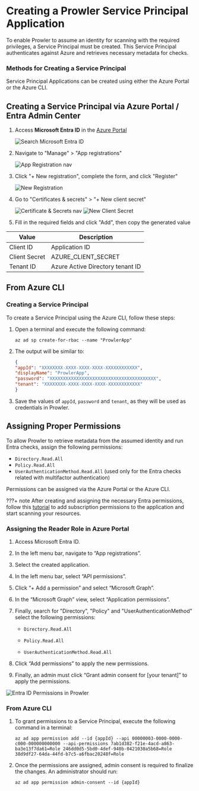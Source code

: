 # Creating a Prowler Service Principal Application

To enable Prowler to assume an identity for scanning with the required privileges, a Service Principal must be created. This Service Principal authenticates against Azure and retrieves necessary metadata for checks.

### Methods for Creating a Service Principal

Service Principal Applications can be created using either the Azure Portal or the Azure CLI.

## Creating a Service Principal via Azure Portal / Entra Admin Center

1. Access **Microsoft Entra ID** in the [Azure Portal](https://portal.azure.com)

    ![Search Microsoft Entra ID](./img/search-microsoft-entra-id.png)

2. Navigate to "Manage" > "App registrations"

    ![App Registration nav](./img/app-registration-menu.png)

3. Click "+ New registration", complete the form, and click "Register"

    ![New Registration](./img/new-registration.png)

4. Go to "Certificates & secrets" > "+ New client secret"

    ![Certificate & Secrets nav](./img/certificates-and-secrets.png)
    ![New Client Secret](./img/new-client-secret.png)

5. Fill in the required fields and click "Add", then copy the generated value

| Value | Description |
|-------|-----------|
| Client ID | Application ID |
| Client Secret | AZURE_CLIENT_SECRET |
| Tenant ID | Azure Active Directory tenant ID |




## From Azure CLI

### Creating a Service Principal

To create a Service Principal using the Azure CLI, follow these steps:

1. Open a terminal and execute the following command:

      ```console
      az ad sp create-for-rbac --name "ProwlerApp"
      ```

2. The output will be similar to:

      ```json
      {
      "appId": "XXXXXXXX-XXXX-XXXX-XXXX-XXXXXXXXXXXX",
      "displayName": "ProwlerApp",
      "password": "XXXXXXXXXXXXXXXXXXXXXXXXXXXXXXXXXXXXXXXX",
      "tenant": "XXXXXXXX-XXXX-XXXX-XXXX-XXXXXXXXXXXX"
      }
      ```

3. Save the values of `appId`, `password` and `tenant`, as they will be used as credentials in Prowler.

## Assigning Proper Permissions

To allow Prowler to retrieve metadata from the assumed identity and run Entra checks, assign the following permissions:

- `Directory.Read.All`
- `Policy.Read.All`
- `UserAuthenticationMethod.Read.All` (used only for the Entra checks related with multifactor authentication)

Permissions can be assigned via the Azure Portal or the Azure CLI.

???+ note
      After creating and assigning the necessary Entra permissions, follow this [tutorial](../azure/subscriptions.md) to add subscription permissions to the application and start scanning your resources.

### Assigning the Reader Role in Azure Portal

1. Access Microsoft Entra ID.

2. In the left menu bar, navigate to “App registrations”.

3. Select the created application.

4. In the left menu bar, select “API permissions”.

5. Click “+ Add a permission” and select “Microsoft Graph”.

6. In the “Microsoft Graph” view, select “Application permissions”.

7. Finally, search for "Directory", "Policy" and "UserAuthenticationMethod" select the following permissions:

    - `Directory.Read.All`

    - `Policy.Read.All`

    - `UserAuthenticationMethod.Read.All`

8. Click “Add permissions” to apply the new permissions.

9. Finally, an admin must click “Grant admin consent for \[your tenant]” to apply the permissions.

![Entra ID Permissions in Prowler](../../img/AAD-permissions.png)

### From Azure CLI

1. To grant permissions to a Service Principal, execute the following command in a terminal:

      ```console
      az ad app permission add --id {appId} --api 00000003-0000-0000-c000-000000000000 --api-permissions 7ab1d382-f21e-4acd-a863-ba3e13f7da61=Role 246dd0d5-5bd0-4def-940b-0421030a5b68=Role 38d9df27-64da-44fd-b7c5-a6fbac20248f=Role
      ```

2. Once the permissions are assigned, admin consent is required to finalize the changes. An administrator should run:

      ```console
      az ad app permission admin-consent --id {appId}
      ```
